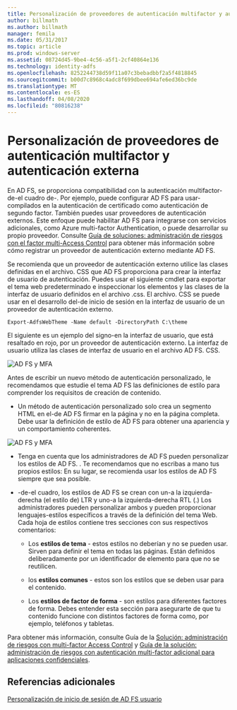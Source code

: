 ```yaml
---
title: Personalización de proveedores de autenticación multifactor y autenticación externa
author: billmath
ms.author: billmath
manager: femila
ms.date: 05/31/2017
ms.topic: article
ms.prod: windows-server
ms.assetid: 08724d45-9be4-4c56-a5f1-2cf40864e136
ms.technology: identity-adfs
ms.openlocfilehash: 8252244738d59f11a07c3bebadbbf2a5f4818845
ms.sourcegitcommit: b00d7c8968c4adc8f699dbee694afe6ed36bc9de
ms.translationtype: MT
ms.contentlocale: es-ES
ms.lasthandoff: 04/08/2020
ms.locfileid: "80816238"
---
```

# <a name="multi-factor-authentication-and-external-authentication-providers-customization"></a>Personalización de proveedores de autenticación multifactor y autenticación externa 



En AD FS, se proporciona compatibilidad con la autenticación multifactor\-de\-el cuadro de\-. Por ejemplo, puede configurar AD FS para usar\-compilados en la autenticación de certificado como autenticación de segundo factor. También puedes usar proveedores de autenticación externos. Este enfoque puede habilitar AD FS para integrarse con servicios adicionales, como Azure multi-factor Authentication, o puede desarrollar su propio proveedor. Consulte [Guía de soluciones: administración de riesgos con el factor multi\-Access Control](https://technet.microsoft.com/library/dn280937.aspx) para obtener más información sobre cómo registrar un proveedor de autenticación externo mediante AD FS.  
  
Se recomienda que un proveedor de autenticación externo utilice las clases definidas en el archivo. CSS que AD FS proporciona para crear la interfaz de usuario de autenticación. Puedes usar el siguiente cmdlet para exportar el tema web predeterminado e inspeccionar los elementos y las clases de la interfaz de usuario definidos en el archivo .css. El archivo. CSS se puede usar en el desarrollo del\-de inicio de sesión en la interfaz de usuario de un proveedor de autenticación externo.  
  

    Export-AdfsWebTheme -Name default -DirectoryPath C:\theme  
 
  
El siguiente es un ejemplo del signo\-en la interfaz de usuario, que está resaltado en rojo, por un proveedor de autenticación externo. La interfaz de usuario utiliza las clases de interfaz de usuario en el archivo AD FS. CSS.  
  
![AD FS y MFA](media/AD-FS-user-sign-in-customization/ADFS_Blue_Custom8.png)  
  
Antes de escribir un nuevo método de autenticación personalizado, le recomendamos que estudie el tema AD FS las definiciones de estilo para comprender los requisitos de creación de contenido.  
  
-   Un método de autenticación personalizado solo crea un segmento HTML en el\-de AD FS firmar en la página y no en la página completa. Debe usar la definición de estilo de AD FS para obtener una apariencia y un comportamiento coherentes.  
  
![AD FS y MFA](media/AD-FS-user-sign-in-customization/ADFS_Blue_Custom9.png)  
  
-   Tenga en cuenta que los administradores de AD FS pueden personalizar los estilos de AD FS. . Te recomendamos que no escribas a mano tus propios estilos: En su lugar, se recomienda usar los estilos de AD FS siempre que sea posible.  
  
-   \-de\-el cuadro, los estilos de AD FS se crean con un\-a la izquierda\-derecha \(el estilo de\) LTR y uno\-a la izquierda\-derecha RTL \(.\) Los administradores pueden personalizar ambos y pueden proporcionar lenguajes\-estilos específicos a través de la definición del tema Web. Cada hoja de estilos contiene tres secciones con sus respectivos comentarios:  
  
    -   Los **estilos de tema** \- estos estilos no deberían y no se pueden usar. Sirven para definir el tema en todas las páginas. Están definidos deliberadamente por un identificador de elemento para que no se reutilicen.  
  
    -   los **estilos comunes** \- estos son los estilos que se deben usar para el contenido.  
  
    -   Los **estilos de factor de forma** \- son estilos para diferentes factores de forma. Debes entender esta sección para asegurarte de que tu contenido funcione con distintos factores de forma como, por ejemplo, teléfonos y tabletas.  
  
Para obtener más información, consulte Guía de la [Solución: administración de riesgos con multi\-factor Access Control](https://technet.microsoft.com/library/dn280937.aspx) y [Guía de la solución: administración de riesgos con autenticación multi\-factor adicional para aplicaciones confidenciales](https://tnstage.redmond.corp.microsoft.com/library/dn280949.aspx).  

## <a name="additional-references"></a>Referencias adicionales 
[Personalización de inicio de sesión de AD FS usuario](AD-FS-user-sign-in-customization.md) 

